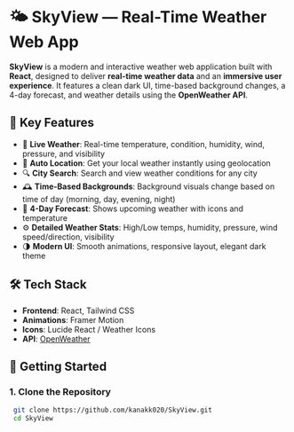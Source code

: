 # 🌤️ SkyView — Real-Time Weather Web App

**SkyView** is a modern and interactive weather web application built with **React**, designed to deliver **real-time weather data** and an **immersive user experience**. It features a clean dark UI, time-based background changes, a 4-day forecast, and weather details using the **OpenWeather API**.

## 🌟 Key Features

- 📍 **Live Weather**: Real-time temperature, condition, humidity, wind, pressure, and visibility
- 🔄 **Auto Location**: Get your local weather instantly using geolocation
- 🔍 **City Search**: Search and view weather conditions for any city
- 🕰️ **Time-Based Backgrounds**: Background visuals change based on time of day (morning, day, evening, night)
- 📅 **4-Day Forecast**: Shows upcoming weather with icons and temperature
- ⚙️ **Detailed Weather Stats**: High/Low temps, humidity, pressure, wind speed/direction, visibility
- 🌗 **Modern UI**: Smooth animations, responsive layout, elegant dark theme

## 🛠️ Tech Stack

- **Frontend**: React, Tailwind CSS
- **Animations**: Framer Motion
- **Icons**: Lucide React / Weather Icons
- **API**: [OpenWeather](https://openweathermap.org/api)

## 🚀 Getting Started

### 1. Clone the Repository

```bash
 git clone https://github.com/kanakk020/SkyView.git
 cd SkyView
